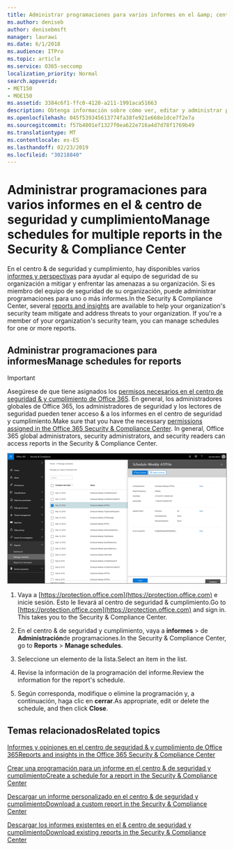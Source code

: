 ```yaml
---
title: Administrar programaciones para varios informes en el &amp; centro de seguridad y cumplimiento
ms.author: deniseb
author: denisebmsft
manager: laurawi
ms.date: 6/1/2018
ms.audience: ITPro
ms.topic: article
ms.service: O365-seccomp
localization_priority: Normal
search.appverid:
- MET150
- MOE150
ms.assetid: 3384c6f1-ffc0-4120-a211-1991aca51663
description: Obtenga información sobre cómo ver, editar y administrar programaciones de informes en el &amp; centro de seguridad y cumplimiento.
ms.openlocfilehash: 045f539345613774fa38fe921e668e1dce7f2e7a
ms.sourcegitcommit: f57b4001ef1327f0ea622e716a4d7d78f1769b49
ms.translationtype: MT
ms.contentlocale: es-ES
ms.lasthandoff: 02/23/2019
ms.locfileid: "30218840"
---
```

# <a name="manage-schedules-for-multiple-reports-in-the-security-amp-compliance-center"></a><span data-ttu-id="80b1d-103">Administrar programaciones para varios informes en el &amp; centro de seguridad y cumplimiento</span><span class="sxs-lookup"><span data-stu-id="80b1d-103">Manage schedules for multiple reports in the Security &amp; Compliance Center</span></span>

<span data-ttu-id="80b1d-p101">En el centro &amp; de seguridad y cumplimiento, hay disponibles varios [informes y perspectivas](reports-and-insights-in-security-and-compliance.md) para ayudar al equipo de seguridad de su organización a mitigar y enfrentar las amenazas a su organización. Si es miembro del equipo de seguridad de su organización, puede administrar programaciones para uno o más informes.</span><span class="sxs-lookup"><span data-stu-id="80b1d-p101">In the Security &amp; Compliance Center, several [reports and insights](reports-and-insights-in-security-and-compliance.md) are available to help your organization's security team mitigate and address threats to your organization. If you're a member of your organization's security team, you can manage schedules for one or more reports.</span></span> 
  
## <a name="manage-schedules-for-reports"></a><span data-ttu-id="80b1d-106">Administrar programaciones para informes</span><span class="sxs-lookup"><span data-stu-id="80b1d-106">Manage schedules for reports</span></span>

> [!IMPORTANT]
> <span data-ttu-id="80b1d-p102">Asegúrese de que tiene asignados los [permisos necesarios en el centro de seguridad &amp; y cumplimiento de Office 365](permissions-in-the-security-and-compliance-center.md). En general, los administradores globales de Office 365, los administradores de seguridad y los lectores de seguridad pueden tener acceso &amp; a los informes en el centro de seguridad y cumplimiento.</span><span class="sxs-lookup"><span data-stu-id="80b1d-p102">Make sure that you have the necessary [permissions assigned in the Office 365 Security &amp; Compliance Center](permissions-in-the-security-and-compliance-center.md). In general, Office 365 global administrators, security administrators, and security readers can access reports in the Security &amp; Compliance Center.</span></span> 
  
![En el centro &amp; de seguridad y cumplimiento, \> seleccione informes de administración de programaciones](media/efa5e2f9-bf73-4f85-acea-f1ca7e2bca5e.png)

1. <span data-ttu-id="80b1d-p103">Vaya a [https://protection.office.com](https://protection.office.com) e inicie sesión. Esto le llevará al centro de seguridad & cumplimiento.</span><span class="sxs-lookup"><span data-stu-id="80b1d-p103">Go to [https://protection.office.com](https://protection.office.com) and sign in. This takes you to the Security & Compliance Center.</span></span>

2. <span data-ttu-id="80b1d-112">En el centro &amp; de seguridad y cumplimiento, vaya a **informes** \> de **Administración**de programaciones.</span><span class="sxs-lookup"><span data-stu-id="80b1d-112">In the Security &amp; Compliance Center, go to **Reports** \> **Manage schedules**.</span></span>
    
3. <span data-ttu-id="80b1d-113">Seleccione un elemento de la lista.</span><span class="sxs-lookup"><span data-stu-id="80b1d-113">Select an item in the list.</span></span>
    
4. <span data-ttu-id="80b1d-114">Revise la información de la programación del informe.</span><span class="sxs-lookup"><span data-stu-id="80b1d-114">Review the information for the report's schedule.</span></span>
    
5. <span data-ttu-id="80b1d-115">Según corresponda, modifique o elimine la programación y, a continuación, haga clic en **cerrar**.</span><span class="sxs-lookup"><span data-stu-id="80b1d-115">As appropriate, edit or delete the schedule, and then click **Close**.</span></span>
    
## <a name="related-topics"></a><span data-ttu-id="80b1d-116">Temas relacionados</span><span class="sxs-lookup"><span data-stu-id="80b1d-116">Related topics</span></span>

[<span data-ttu-id="80b1d-117">Informes y opiniones en el centro de seguridad &amp; y cumplimiento de Office 365</span><span class="sxs-lookup"><span data-stu-id="80b1d-117">Reports and insights in the Office 365 Security &amp; Compliance Center</span></span>](reports-and-insights-in-security-and-compliance.md)
  
[<span data-ttu-id="80b1d-118">Crear una programación para un informe en el centro &amp; de seguridad y cumplimiento</span><span class="sxs-lookup"><span data-stu-id="80b1d-118">Create a schedule for a report in the Security &amp; Compliance Center</span></span>](create-a-schedule-for-a-report.md)
  
[<span data-ttu-id="80b1d-119">Descargar un informe personalizado en el centro &amp; de seguridad y cumplimiento</span><span class="sxs-lookup"><span data-stu-id="80b1d-119">Download a custom report in the Security &amp; Compliance Center</span></span>](set-up-and-download-a-custom-report.md)
  
[<span data-ttu-id="80b1d-120">Descargar los informes existentes en el &amp; centro de seguridad y cumplimiento</span><span class="sxs-lookup"><span data-stu-id="80b1d-120">Download existing reports in the Security &amp; Compliance Center</span></span>](download-existing-reports.md)
  

